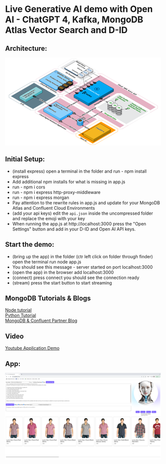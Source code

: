 # Live Generative AI demo with Open AI - ChatGPT 4, Kafka, MongoDB Atlas Vector Search and D-ID

## Architecture:
![architecture](./architecture2.png)

## Initial Setup:
* (install express) open a terminal in the folder and run  - npm install express
* Add additional npm installs for what is missing in app.js
* run - npm i cors
* run - npm i express http-proxy-middleware
* run - npm i express morgan
* Pay attention to the rewrite rules in app.js and update for your MongoDB Atlas and Confluent Cloud Environments
* (add your api keys) edit the `api.json` inside the uncompressed folder and replace the emoji with your key
* When running the app.js at http://localhost:3000 press the "Open Settings" button and add in your D-ID and Open AI API keys.


## Start the demo:
* (bring up the app) in the folder (ctr left click on folder through finder) open the terminal run node app.js 
* You should see this message - server started on port localhost:3000
* (open the app) in the browser add localhost:3000
* (connect) press connect you should see the connection ready 
* (stream) press the start button to start streaming

## MongoDB Tutorials & Blogs
[Node tutorial](https://www.mongodb.com/developer/products/atlas/semantic-search-mongodb-atlas-vector-search/)   
[Python Tutorial](https://www.mongodb.com/developer/products/atlas/building-generative-ai-applications-vector-search-open-source-models/)   
[MongoDB & Confluent Partner Blog](https://www.mongodb.com/blog/post/mongodb-atlas-vector-search-makes-real-time-ai-reality-confluent)   

## Video
[Youtube Application Demo](https://youtu.be/9thD4128lDE)

## App:
![app](./app3.png)
